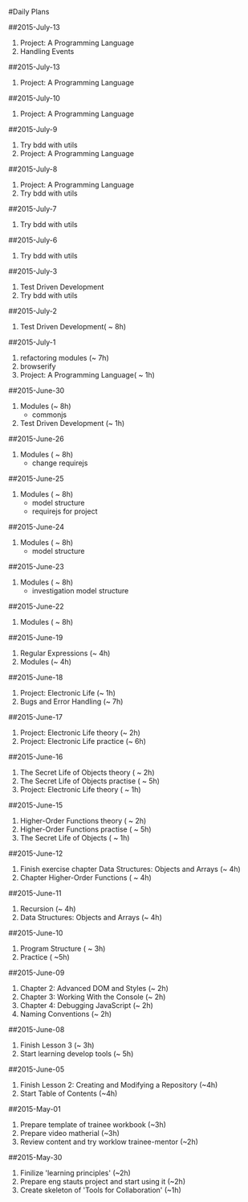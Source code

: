 #Daily Plans

##2015-July-13
1. Project: A Programming Language
2. Handling Events 

##2015-July-13
1. Project: A Programming Language

##2015-July-10
1. Project: A Programming Language

##2015-July-9
1. Try bdd with utils
2. Project: A Programming Language

##2015-July-8
1. Project: A Programming Language
2. Try bdd with utils

##2015-July-7
1. Try bdd with utils

##2015-July-6
1. Try bdd with utils

##2015-July-3
1. Test Driven Development
2. Try bdd with utils

##2015-July-2
1. Test Driven Development( ~ 8h)

##2015-July-1
1. refactoring modules (~ 7h)
2. browserify
3. Project: A Programming Language( ~ 1h)

##2015-June-30
1. Modules (~ 8h)
    * commonjs 
2. Test Driven Development (~ 1h)

##2015-June-26

1. Modules ( ~ 8h)
    * change requirejs 

##2015-June-25

1. Modules ( ~ 8h)
    * model structure
    * requirejs for project

##2015-June-24

1. Modules ( ~ 8h)
    * model structure

##2015-June-23

1. Modules ( ~ 8h)
    * investigation model structure

##2015-June-22

1. Modules ( ~ 8h)

##2015-June-19

1. Regular Expressions (~ 4h)
2. Modules (~ 4h)

##2015-June-18

1. Project: Electronic Life (~ 1h)
2. Bugs and Error Handling (~ 7h)

##2015-June-17 

1. Project: Electronic Life theory (~ 2h)
2. Project: Electronic Life practice (~ 6h)

##2015-June-16

1. The Secret Life of Objects theory ( ~ 2h)
2. The Secret Life of Objects practise ( ~ 5h)
3. Project: Electronic Life theory ( ~ 1h)

##2015-June-15

1. Higher-Order Functions theory ( ~ 2h)
2. Higher-Order Functions practise ( ~ 5h)
3. The Secret Life of Objects ( ~ 1h)

##2015-June-12 

1. Finish exercise chapter Data Structures: Objects and Arrays (~ 4h)
2. Chapter Higher-Order Functions ( ~ 4h)

##2015-June-11

1. Recursion (~ 4h)
2. Data Structures: Objects and Arrays (~ 4h)


##2015-June-10

1. Program Structure ( ~ 3h)
2. Practice ( ~5h)

##2015-June-09

1. Chapter 2: Advanced DOM and Styles (~ 2h)
2. Chapter 3: Working With the Console (~ 2h)
3. Chapter 4: Debugging JavaScript (~ 2h)
4. Naming Conventions (~ 2h)

##2015-June-08

1. Finish Lesson 3 (~ 3h)
2. Start learning develop tools (~ 5h)

##2015-June-05

1. Finish Lesson 2: Creating and Modifying a Repository (~4h)
2. Start Table of Contents (~4h)

##2015-May-01

1. Prepare template of trainee workbook (~3h)
1. Prepare video matherial (~3h)
1. Review content and try worklow trainee-mentor (~2h) 

##2015-May-30

1. Finilize 'learning principles' (~2h)
1. Prepare eng stauts project and start using it (~2h)
1. Create skeleton of 'Tools for Collaboration' (~1h)
